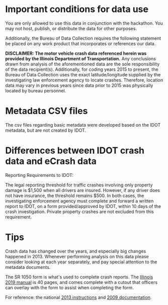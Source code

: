 
# Important conditions for data use

You are only allowed to use this data in conjunction with the hackathon. You may not host, publish, or distribute the data for other purposes. 

Additionally, the Bureau of Data Collection requires the following statement be placed on any work product that incorporates or references our data.

**DISCLAIMER: The motor vehicle crash data referenced herein was provided by the Illinois Department of Transportation.** Any conclusions drawn from analysis of the aforementioned data are the sole responsibility of the data recipient(s).  Additionally, for coding years 2015 to present, the Bureau of Data Collection uses the exact latitude/longitude supplied by the investigating law enforcement agency to locate crashes. Therefore, location data may vary in previous years since data prior to 2015 was physically located by bureau personnel.

# Metadata CSV files

The csv files regarding basic metadata were developed based on the IDOT metadata, but are not created by IDOT.

# Differences between IDOT crash data and eCrash data

Reporting Requirements to IDOT: 

The legal reporting threshold for traffic crashes involving only property damage is $1,500 when all drivers are insured. However, if any driver does not have insurance, the threshold remains $500. In both cases, the investigating enforcement agency must complete and forward a written report to IDOT, on a form provided/approved by IDOT, within 10 days of the crash investigation. Private property crashes are not excluded from this requirement.

# Tips

Crash data has changed over the years, and especially big changes happened in 2013.  Whenever performing analysis on this data please consider looking at each year separately, and pay special attention to the metadata documents. 

The SR 1050 form is what's used to complete crash reports. The [Illinois 2019 manual](http://www.idot.illinois.gov/Assets/uploads/files/Transportation-System/Manuals-Guides-&-Handbooks/Safety/Illinois%20Traffic%20Crash%20Report%20SR%201050%20Instruction%20Manual%202019.pdf) is 40 pages, and comes complete with a cutout that officers can overlay with the form to assist when completing the form. 

For reference: the national [2013 instructions](https://www.nhtsa.gov/sites/nhtsa.dot.gov/files/documents/il_crash_report_instruction_manual_2013.pdf) and [2009 documentation](https://www.nhtsa.gov/nhtsa/stateCatalog/states/il/docs/SR1050.pdf). 


